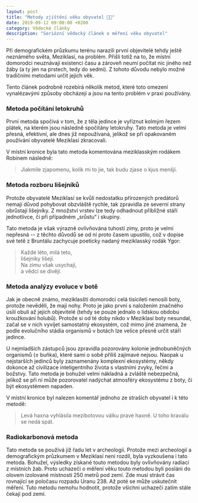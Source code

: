 ```yaml
---
layout: post
title: "Metody zjištění věku obyvatel 👨👩"
date: 2019-09-12 09:00:00 +0200
category: Vědecké články
description: "Seriózní vědecký článek o měření věku obyvatel"
---
```


Při demografickém průzkumu terénu narazili první objevitelé tehdy ještě neznámého světa, Meziklasí, na problém. Přišli totiž na to, že místní domorodci neuznávají existenci času a zároveň neumí počítat nic jiného než žáby (a ty jen na prstech, tedy do sedmi). Z tohoto důvodu nebylo možné tradičními metodami určit jejich věk. 

Tento článek podrobně rozebírá několik metod, které toto omezení vynalézavými způsoby obcházejí a jsou na tento problém v praxi používány.

### Metoda počítání letokruhů
První metoda spočívá v tom, že z těla jedince je vyříznut kolmým řezem plátek, na kterém jsou následně spočítány letokruhy. Tato metoda je velmi přesná, efektivní, ale dnes již nepoužívaná, jelikož se při opakovaném používání obyvatelé Meziklasí zkracovali.

V místní kronice byla tato metoda komentována meziklasským rodákem Robinem následně:
> Jiakmile zjapomenu, kolik mi to jie, tak budu zjase o kjus menšjí.

### Metoda rozboru lišejníků
Protože obyvatelé Meziklasí se kvůli nedostatku přirozených predátorů nemají důvod pohybovat obzvláště rychle, tak zpravidla ze severní strany obrůstají lišejníky. Z množství vrstev lze tedy odhadnout přibližné stáří jednotlivce, či při případném „srůstu“ i skupiny. 

Tato metoda je však výrazně ovlivňována tuhostí zimy, proto je velmi nepřesná -- z těchto důvodů se od ní proto časem upustilo, což v dopise své tetě z Bruntálu zachycuje poeticky nadaný meziklasský rodák Ygor:

> Každé léto, milá teto,  
> lišejníky lišejí.  
> Na zimu však usychají,  
> a vědci se divějí.  

### Metoda analýzy evoluce v botě
Jak je obecně známo, meziklasští domorodci celá tisíciletí nenosili boty, protože nevěděli, že mají nohy. Proto je jako první s naložením značného úsilí obuli až jejich objevitelé (tehdy se pouze jednalo o lidskou obdobu kroužkování holubů). Protože si od té doby nikdo v Meziklasí boty nesundal, začal se v nich vyvíjet samostatný ekosystém, což mimo jiné znamená, že podle evolučního stádia organismů v botách lze velice přesně určit stáří jedince. 

U nejmladších zástupců jsou zpravidla pozorovány kolonie jednobuněčných organismů (± buňka), které sami o sobě příliš zajímavé nejsou. Naopak u nejstarších jedinců byly zaznamenány komplexní ekosystémy, někdy dokonce až civilizace inteligentního života s vlastními zvyky, řečmi a božstvy. Tato metoda je bohužel velmi nákladná a zvláště nebezpečná, jelikož se při ní může pozorovatel nadýchat atmosféry ekosystému z boty, či být ekosystémem napaden.

V místní kronice byl nalezen komentář jednoho ze straších obyvatel i k této metodě:
> Levá haxna vyhlásila mezibotovou válku pravé haxně. U toho kraválu se nedá spát.

### Radiokarbonová metoda
Tato metoda se používá již řadu let v archeologii. Protože mezi archeologií a demografickým průzkumem v Meziklasí není rozdíl, byla vyzkoušena i tato metoda. Bohužel, výsledky získané touto metodou byly ovlivňovány radiací z místních žab. Proto uchazeči o měření věku touto metodou byli posláni do olovem izolované místnosti 250 metrů pod zemí. Zde musí strávit čas rovnající se poločasu rozpadu Uranu 238. Až poté se může uskutečnit měření. Tuto metodu nemohu hodnotit, protože všichni uchazeči zatím stále čekají pod zemí.
